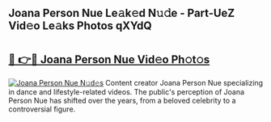## Joana Person Nue Le𝚊k𝚎d N𝚞𝚍e - Part-UeZ Vid𝚎o Le𝚊ks Photos qXYdQ

# <h2><a href="http://fb066c3.evod.top/?m=Joana+Person+Nue">🔗 👉🔴 Joana Person Nue Vid𝚎o Ph𝚘t𝚘s</a></h2>

[![Joana Person Nue N𝚞d𝚎s](https://i.imgur.com/8V9OHl7.gif)](http://fb066c3.evod.top/?m=Joana+Person+Nue)
Content creator Joana Person Nue specializing in dance and lifestyle-related videos. The public's perception of Joana Person Nue has shifted over the years, from a beloved celebrity to a controversial figure. 
